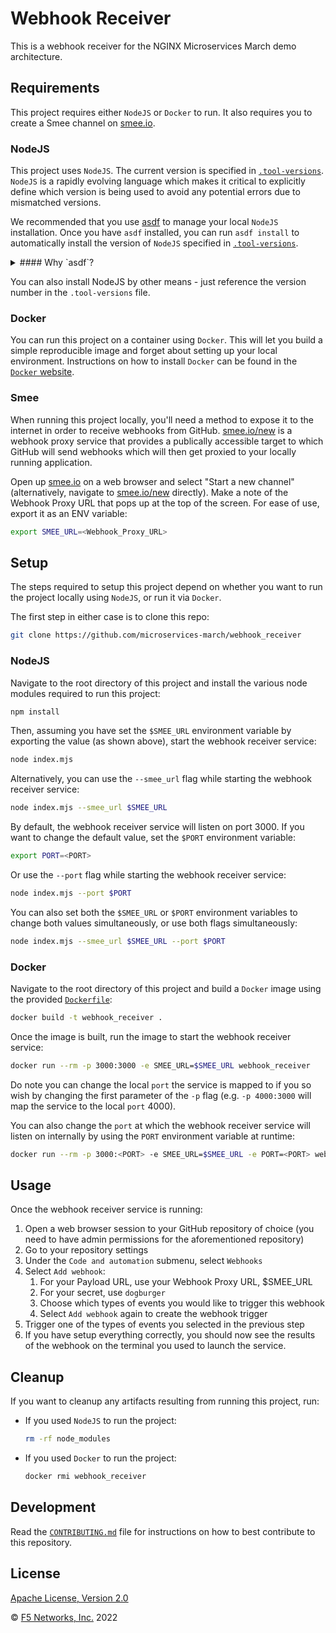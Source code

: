 # Webhook Receiver

This is a webhook receiver for the NGINX Microservices March demo architecture.

## Requirements

This project requires either `NodeJS` or `Docker` to run. It also requires you to create a Smee channel on [smee.io](https://smee.io/).

### NodeJS

This project uses `NodeJS`. The current version is specified in [`.tool-versions`](https://github.com/microservices-march/webhook-receiver/blob/main/.tool-versions). `NodeJS` is a rapidly evolving language which makes it critical to explicitly define which version is being used to avoid any potential errors due to mismatched versions.

We recommended that you use [asdf](https://asdf-vm.com/guide/getting-started.html) to manage your local `NodeJS` installation. Once you have `asdf` installed, you can run `asdf install` to automatically install the version of `NodeJS` specified in [`.tool-versions`](https://github.com/microservices-march/webhook-receiver/blob/main/.tool-versions).

<details>
<summary>
#### Why `asdf`?
</summary>
In a microservices environment, you may have to work on projects that use different versions of a runtime like `NodeJS`, or use a different language altogether!

[asdf](https://asdf-vm.com/guide/getting-started.html) is a single tool that lets you manage multiple versions of different languages in isolation and will automatically install and/or switch to the required runtime/version in any directory that has a `.tool-versions` file.

This is helpful in getting closer to [dev/prod parity](https://12factor.net/dev-prod-parity) in a microservices environment.

This way, if we use `asdf` we're guaranteed to be developing, testing, and releasing to a consistent version of `NodeJS`.
</details>

You can also install NodeJS by other means - just reference the version number in the `.tool-versions` file.

### Docker

You can run this project on a container using `Docker`. This will let you build a simple reproducible image and forget about setting up your local environment. Instructions on how to install `Docker` can be found in the [`Docker` website](https://docs.docker.com/get-docker/).

### Smee

When running this project locally, you'll need a method to expose it to the internet in order to receive webhooks from GitHub. [smee.io/new](https://smee.io/) is a webhook proxy service that provides a publically accessible target to which GitHub will send webhooks which will then get proxied to your locally running application.

Open up [smee.io](https://smee.io/) on a web browser and select "Start a new channel" (alternatively, navigate to [smee.io/new](https://smee.io/) directly). Make a note of the Webhook Proxy URL that pops up at the top of the screen. For ease of use, export it as an ENV variable:

```bash
export SMEE_URL=<Webhook_Proxy_URL>
```

## Setup

The steps required to setup this project depend on whether you want to run the project locally using `NodeJS`, or run it via `Docker`.

The first step in either case is to clone this repo:

```bash
git clone https://github.com/microservices-march/webhook_receiver
```

### NodeJS

Navigate to the root directory of this project and install the various node modules required to run this project:

```bash
npm install
```

Then, assuming you have set the `$SMEE_URL` environment variable by exporting the value (as shown above), start the webhook receiver service:

```bash
node index.mjs
```

Alternatively, you can use the `--smee_url` flag while starting the webhook receiver service:

```bash
node index.mjs --smee_url $SMEE_URL
```

By default, the webhook receiver service will listen on port 3000. If you want to change the default value, set the `$PORT` environment variable:

```bash
export PORT=<PORT>
```

Or use the `--port` flag while starting the webhook receiver service:

```bash
node index.mjs --port $PORT
```

You can also set both the `$SMEE_URL` or `$PORT` environment variables to change both values simultaneously, or use both flags simultaneously:

```bash
node index.mjs --smee_url $SMEE_URL --port $PORT
```

### Docker

Navigate to the root directory of this project and build a `Docker` image using the provided [`Dockerfile`](https://github.com/microservices-march/webhook_receiver/blob/main/Dockerfile):

```bash
docker build -t webhook_receiver .
```

Once the image is built, run the image to start the webhook receiver service:

```bash
docker run --rm -p 3000:3000 -e SMEE_URL=$SMEE_URL webhook_receiver
```

Do note you can change the local `port` the service is mapped to if you so wish by changing the first parameter of the `-p` flag (e.g. `-p 4000:3000` will map the service to the local `port` 4000).

You can also change the `port` at which the webhook receiver service will listen on internally by using the `PORT` environment variable at runtime:

```bash
docker run --rm -p 3000:<PORT> -e SMEE_URL=$SMEE_URL -e PORT=<PORT> webhook_receiver
```

## Usage

Once the webhook receiver service is running:

1. Open a web browser session to your GitHub repository of choice (you need to have admin permissions for the aforementioned repository)
2. Go to your repository settings
3. Under the `Code and automation` submenu, select `Webhooks`
4. Select `Add webhook`:
   1. For your Payload URL, use your Webhook Proxy URL, $SMEE_URL
   2. For your secret, use `dogburger`
   3. Choose which types of events you would like to trigger this webhook
   4. Select `Add webhook` again to create the webhook trigger
5. Trigger one of the types of events you selected in the previous step
6. If you have setup everything correctly, you should now see the results of the webhook on the terminal you used to launch the service.

## Cleanup

If you want to cleanup any artifacts resulting from running this project, run:

* If you used `NodeJS` to run the project:

  ```bash
  rm -rf node_modules
  ```

* If you used `Docker` to run the project:

  ```bash
  docker rmi webhook_receiver
  ```

## Development

Read the [`CONTRIBUTING.md`](https://github.com/microservices-march/webhook-receiver/blob/main/CONTRIBUTING.md) file for instructions on how to best contribute to this repository.

## License

[Apache License, Version 2.0](https://github.com/microservices-march/webhook-receiver/blob/main/LICENSE)

&copy; [F5 Networks, Inc.](https://www.f5.com/) 2022
